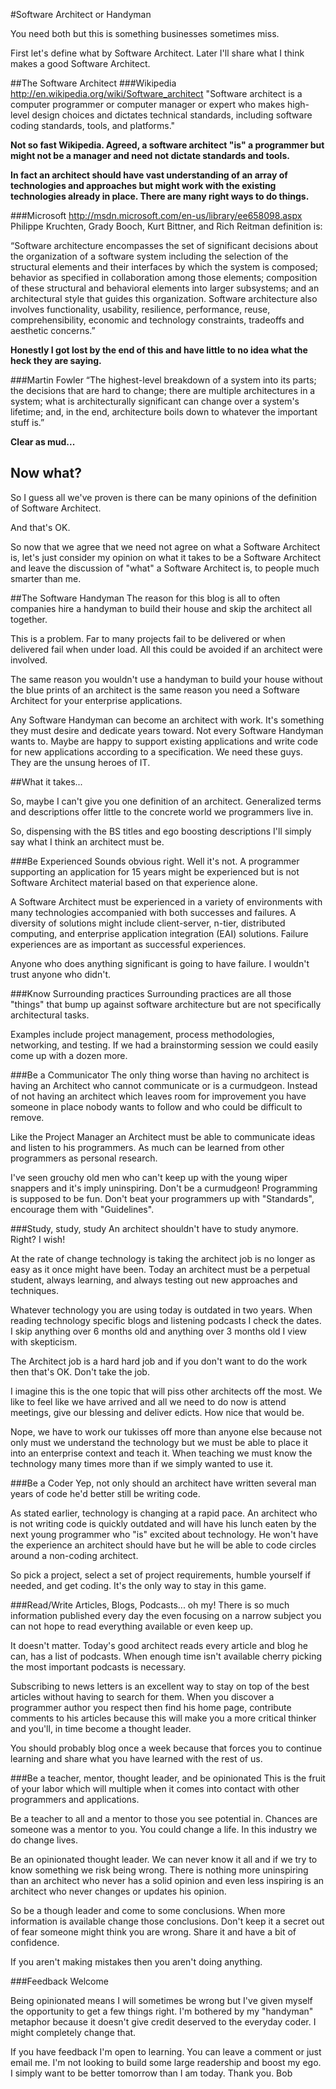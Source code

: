 #Software Architect or Handyman

You need both but this is something businesses sometimes miss.

First let's define what by Software Architect.  Later I'll share what I think makes a good Software Architect.

##The Software Architect
###Wikipedia
http://en.wikipedia.org/wiki/Software_architect
"Software architect is a computer programmer or computer manager or expert who makes high-level design choices and dictates technical standards, including software coding standards, tools, and platforms."

**Not so fast Wikipedia.  Agreed, a software architect "is" a programmer but might not be a manager and need not dictate standards and tools.**

**In fact an architect should have vast understanding of an array of technologies and approaches but might work with the existing technologies already in place.  There are many right ways to do things.**

###Microsoft
http://msdn.microsoft.com/en-us/library/ee658098.aspx
Philippe Kruchten, Grady Booch, Kurt Bittner, and Rich Reitman definition is:

“Software architecture encompasses the set of significant decisions about the organization of a software system including the selection of the structural elements and their interfaces by which the system is composed; behavior as specified in collaboration among those elements; composition of these structural and behavioral elements into larger subsystems; and an architectural style that guides this organization. Software architecture also involves functionality, usability, resilience, performance, reuse, comprehensibility, economic and technology constraints, tradeoffs and aesthetic concerns.”

**Honestly I got lost by the end of this and have little to no idea what the heck they are saying.**

###Martin Fowler 
“The highest-level breakdown of a system into its parts; the decisions that are hard to change; there are multiple architectures in a system; what is architecturally significant can change over a system's lifetime; and, in the end, architecture boils down to whatever the important stuff is.”

**Clear as mud...**


## Now what?
So I guess all we've proven is there can be many opinions of the definition of Software Architect.

And that's OK.

So now that we agree that we need not agree on what a Software Architect is, let's just consider my opinion on what it takes to be a Software Architect and leave the discussion of "what" a Software Architect is, to people much smarter than me.


##The Software Handyman
The reason for this blog is all to often companies hire a handyman to build their house and skip the architect all together.

This is a problem.  Far to many projects fail to be delivered or when delivered fail when under load.  All this could be avoided if an architect were involved.

The same reason you wouldn't use a handyman to build your house without the blue prints of an architect is the same reason you need a Software Architect for your enterprise applications.

Any Software Handyman can become an architect with work.  It's something they must desire and dedicate years toward.  Not every Software Handyman wants to.  Maybe are happy to support existing applications and write code for new applications according to a specification.  We need these guys.  They are the unsung heroes of IT.

##What it takes...

So, maybe I can't give you one definition of an architect.  Generalized terms and descriptions offer little to the concrete world we programmers live in.

So, dispensing with the BS titles and ego boosting descriptions I'll simply say what I think an architect must be.

###Be Experienced
Sounds obvious right.  Well it's not.  A programmer supporting an application for 15 years might be experienced but is not Software Architect material based on that experience alone.

A Software Architect must be experienced in a variety of environments with many technologies accompanied with both successes and failures.  A diversity of solutions might include client-server, n-tier, distributed computing, and enterprise application integration (EAI) solutions.  Failure experiences are as important as successful experiences.

Anyone who does anything significant is going to have failure.  I wouldn't trust anyone who didn't.

###Know Surrounding practices
Surrounding practices are all those "things" that bump up against software architecture but are not specifically architectural tasks.

Examples include project management, process methodologies, networking, and testing.  If we had a brainstorming session we could easily come up with a dozen more.


###Be a Communicator
The only thing worse than having no architect is having an Architect who cannot communicate or is a curmudgeon.  Instead of not having an architect which leaves room for improvement you have someone in place nobody wants to follow and who could be difficult to remove.

Like the Project Manager an Architect must be able to communicate ideas and listen to his programmers.  As much can be learned from other programmers as personal research.

I've seen grouchy old men who can't keep up with the young wiper snappers and it's imply uninspiring.  Don't be a curmudgeon!  Programming is supposed to be fun.  Don't beat your programmers up with "Standards", encourage them with "Guidelines". 

###Study, study, study
An architect shouldn't have to study anymore.  Right?  I wish!

 At the rate of change technology is taking the architect job is no longer as easy as it once might have been.  Today an architect must be a perpetual student, always learning, and always testing out new approaches and techniques.

Whatever technology you are using today is outdated in two years.  When reading technology specific blogs and listening podcasts I check the dates.  I skip anything over 6 months old and anything over 3 months old I view with skepticism.

The Architect job is a hard hard job and if you don't want to do the work then that's OK.  Don't take the job.

I imagine this is the one topic that will piss other architects off the most.  We like to feel like we have arrived and all we need to do now is attend meetings, give our blessing and deliver edicts.   How nice that would be.

Nope, we have to work our tukisses off more than anyone else because not only must we understand the technology but we must be able to place it into an enterprise context and teach it.  When teaching we must know the technology many times more than if we simply wanted to use it.

###Be a Coder
Yep, not only should an architect have written several man years of code he'd better still be writing code.

As stated earlier, technology is changing at a rapid pace.  An architect who is not writing code is quickly outdated and will have his lunch eaten by the next young programmer who "is" excited about technology.  He won't have the experience an architect should have but he will be able to code circles around a non-coding architect.

So pick a project, select a set of project requirements, humble yourself if needed, and get coding.  It's the only way to stay in this game.

###Read/Write Articles, Blogs, Podcasts... oh my!
There is so much information published every day the even focusing on a narrow subject you can not hope to read everything available or even keep up.

It doesn't matter.  Today's good architect reads every article and blog he can, has a list of podcasts.  When enough time isn't available cherry picking the most important podcasts is necessary.

Subscribing to news letters is an excellent way to stay on top of the best articles without having to search for them.  When you discover a programmer author you respect then find his home page, contribute comments to his articles because this will make you a more critical thinker and you'll, in time become a thought leader.

You should probably blog once a week because that forces you to continue learning and share what you have learned with the rest of us.

###Be a teacher, mentor, thought leader, and be opinionated
This is the fruit of your labor which will multiple when it comes into contact with other programmers and applications.

Be a teacher to all and a mentor to those you see potential in.  Chances are someone was a mentor to you.  You could change a life.  In this industry we do change lives.

Be an opinionated thought leader.  We can never know it all and if we try to know something we risk being wrong.  There is nothing more uninspiring than an architect who never has a solid opinion and even less inspiring is an architect who never changes or updates his opinion.

So be a though leader and come to some conclusions.  When more information is available change those conclusions.  Don't keep it a secret out of fear someone might think you are wrong.  Share it and have a bit of confidence.

If you aren't making mistakes then you aren't doing anything.

###Feedback Welcome

Being opinionated means I will sometimes be wrong but I've given myself the opportunity to get a few things right.  I'm bothered by my "handyman" metaphor because it doesn't give credit deserved to the everyday coder.  I might completely change that.

If you have feedback I'm open to learning.  You can leave a comment or just email me.  I'm not looking to build some large readership and boost my ego.  I simply want to be better tomorrow than I am today.  Thank you.  Bob